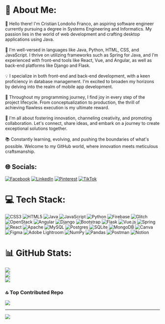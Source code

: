 # 💫 About Me:
👋 Hello there! I'm Cristian Londoño Franco, an aspiring software engineer currently pursuing a degree in Systems Engineering and Informatics. My passion lies in the world of web development and crafting desktop applications using Java.<br><br>🚀 I'm well-versed in languages like Java, Python, HTML, CSS, and JavaScript. I thrive on utilizing frameworks such as Spring for Java, and I'm experienced with front-end tools like React, Vue, and Angular, as well as back-end platforms like Django and Flask.<br><br>💡 I specialize in both front-end and back-end development, with a keen proficiency in database management. I'm excited to broaden my horizons by delving into the realm of mobile app development.<br><br>🌟 Throughout my programming journey, I find joy in every step of the project lifecycle. From conceptualization to production, the thrill of achieving flawless execution is my ultimate reward.<br><br>🤝 I'm all about fostering innovation, channeling creativity, and promoting collaboration. Let's connect, share ideas, and embark on a journey to create exceptional solutions together.<br><br>📚 Constantly learning, evolving, and pushing the boundaries of what's possible. Welcome to my GitHub world, where innovation meets meticulous craftsmanship.


## 🌐 Socials:
[![Facebook](https://img.shields.io/badge/Facebook-%231877F2.svg?logo=Facebook&logoColor=white)](https://facebook.com/https://www.facebook.com/cristian.londonofranco/) [![LinkedIn](https://img.shields.io/badge/LinkedIn-%230077B5.svg?logo=linkedin&logoColor=white)](https://linkedin.com/in/www.linkedin.com/in/cristian-londoño-franco-837866203) [![Pinterest](https://img.shields.io/badge/Pinterest-%23E60023.svg?logo=Pinterest&logoColor=white)](https://pinterest.com/https://pin.it/2IaQkBh) [![TikTok](https://img.shields.io/badge/TikTok-%23000000.svg?logo=TikTok&logoColor=white)](https://tiktok.com/@https://www.tiktok.com/@tianlon0903?is_from_webapp=1&sender_device=pc) 

# 💻 Tech Stack:
![CSS3](https://img.shields.io/badge/css3-%231572B6.svg?style=for-the-badge&logo=css3&logoColor=white) ![HTML5](https://img.shields.io/badge/html5-%23E34F26.svg?style=for-the-badge&logo=html5&logoColor=white) ![Java](https://img.shields.io/badge/java-%23ED8B00.svg?style=for-the-badge&logo=java&logoColor=white) ![JavaScript](https://img.shields.io/badge/javascript-%23323330.svg?style=for-the-badge&logo=javascript&logoColor=%23F7DF1E) ![Python](https://img.shields.io/badge/python-3670A0?style=for-the-badge&logo=python&logoColor=ffdd54) ![Firebase](https://img.shields.io/badge/firebase-%23039BE5.svg?style=for-the-badge&logo=firebase) ![Glitch](https://img.shields.io/badge/glitch-%233333FF.svg?style=for-the-badge&logo=glitch&logoColor=white) ![OpenStack](https://img.shields.io/badge/Openstack-%23f01742.svg?style=for-the-badge&logo=openstack&logoColor=white) ![Angular](https://img.shields.io/badge/angular-%23DD0031.svg?style=for-the-badge&logo=angular&logoColor=white) ![Django](https://img.shields.io/badge/django-%23092E20.svg?style=for-the-badge&logo=django&logoColor=white) ![Bootstrap](https://img.shields.io/badge/bootstrap-%23563D7C.svg?style=for-the-badge&logo=bootstrap&logoColor=white) ![Flask](https://img.shields.io/badge/flask-%23000.svg?style=for-the-badge&logo=flask&logoColor=white) ![Vue.js](https://img.shields.io/badge/vuejs-%2335495e.svg?style=for-the-badge&logo=vuedotjs&logoColor=%234FC08D) ![Spring](https://img.shields.io/badge/spring-%236DB33F.svg?style=for-the-badge&logo=spring&logoColor=white) ![React](https://img.shields.io/badge/react-%2320232a.svg?style=for-the-badge&logo=react&logoColor=%2361DAFB) ![Apache](https://img.shields.io/badge/apache-%23D42029.svg?style=for-the-badge&logo=apache&logoColor=white) ![MySQL](https://img.shields.io/badge/mysql-%2300f.svg?style=for-the-badge&logo=mysql&logoColor=white) ![Postgres](https://img.shields.io/badge/postgres-%23316192.svg?style=for-the-badge&logo=postgresql&logoColor=white) ![SQLite](https://img.shields.io/badge/sqlite-%2307405e.svg?style=for-the-badge&logo=sqlite&logoColor=white) ![MongoDB](https://img.shields.io/badge/MongoDB-%234ea94b.svg?style=for-the-badge&logo=mongodb&logoColor=white) ![Canva](https://img.shields.io/badge/Canva-%2300C4CC.svg?style=for-the-badge&logo=Canva&logoColor=white) 	![Figma](https://img.shields.io/badge/figma-%23F24E1E.svg?style=for-the-badge&logo=figma&logoColor=white) ![Adobe Lightroom](https://img.shields.io/badge/Adobe%20Lightroom-31A8FF.svg?style=for-the-badge&logo=Adobe%20Lightroom&logoColor=white) ![NumPy](https://img.shields.io/badge/numpy-%23013243.svg?style=for-the-badge&logo=numpy&logoColor=white) ![Pandas](https://img.shields.io/badge/pandas-%23150458.svg?style=for-the-badge&logo=pandas&logoColor=white) ![Postman](https://img.shields.io/badge/Postman-FF6C37?style=for-the-badge&logo=postman&logoColor=white) ![Notion](https://img.shields.io/badge/Notion-%23000000.svg?style=for-the-badge&logo=notion&logoColor=white)
# 📊 GitHub Stats:
![](https://github-readme-stats.vercel.app/api?username=CristianLF0903&theme=dracula&hide_border=true&include_all_commits=true&count_private=true)<br/>
![](https://github-readme-streak-stats.herokuapp.com/?user=CristianLF0903&theme=dracula&hide_border=true)<br/>
![](https://github-readme-stats.vercel.app/api/top-langs/?username=CristianLF0903&theme=dracula&hide_border=true&include_all_commits=true&count_private=true&layout=compact)

### 🔝 Top Contributed Repo
![](https://github-contributor-stats.vercel.app/api?username=CristianLF0903&limit=5&theme=dracula&combine_all_yearly_contributions=true)

---
[![](https://visitcount.itsvg.in/api?id=CristianLF0903&icon=0&color=6)](https://visitcount.itsvg.in)

<!-- Proudly created with GPRM ( https://gprm.itsvg.in ) -->

